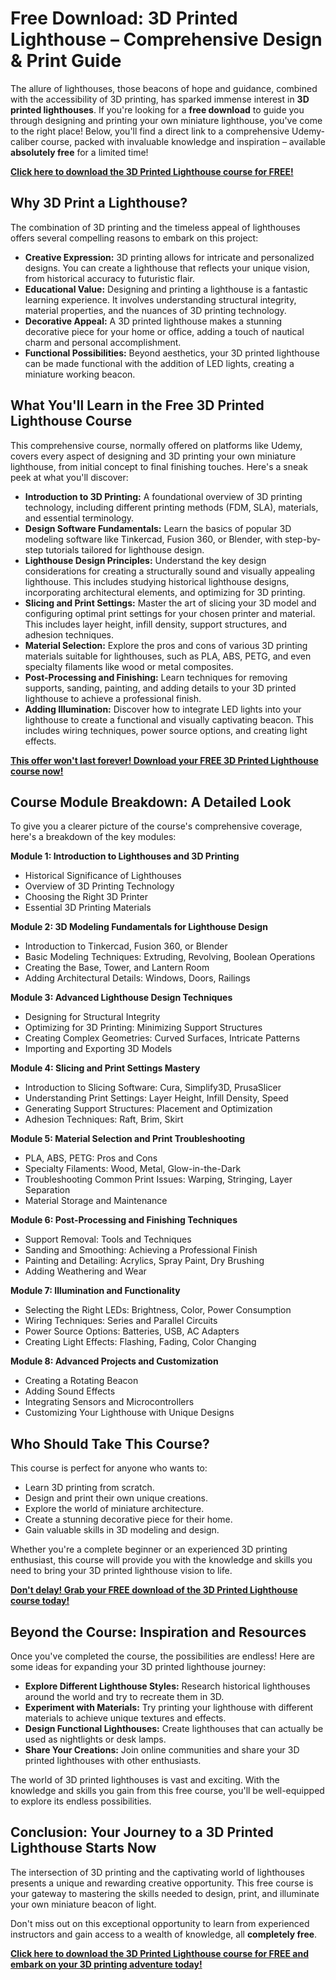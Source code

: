 # Free Download: 3D Printed Lighthouse – Comprehensive Design & Print Guide

The allure of lighthouses, those beacons of hope and guidance, combined with the accessibility of 3D printing, has sparked immense interest in **3D printed lighthouses**. If you're looking for a **free download** to guide you through designing and printing your own miniature lighthouse, you've come to the right place! Below, you'll find a direct link to a comprehensive Udemy-caliber course, packed with invaluable knowledge and inspiration – available **absolutely free** for a limited time!

[**Click here to download the 3D Printed Lighthouse course for FREE!**](https://udemywork.com/3d-printed-lighthouse)

## Why 3D Print a Lighthouse?

The combination of 3D printing and the timeless appeal of lighthouses offers several compelling reasons to embark on this project:

*   **Creative Expression:** 3D printing allows for intricate and personalized designs. You can create a lighthouse that reflects your unique vision, from historical accuracy to futuristic flair.
*   **Educational Value:** Designing and printing a lighthouse is a fantastic learning experience. It involves understanding structural integrity, material properties, and the nuances of 3D printing technology.
*   **Decorative Appeal:** A 3D printed lighthouse makes a stunning decorative piece for your home or office, adding a touch of nautical charm and personal accomplishment.
*   **Functional Possibilities:** Beyond aesthetics, your 3D printed lighthouse can be made functional with the addition of LED lights, creating a miniature working beacon.

## What You'll Learn in the Free 3D Printed Lighthouse Course

This comprehensive course, normally offered on platforms like Udemy, covers every aspect of designing and 3D printing your own miniature lighthouse, from initial concept to final finishing touches. Here's a sneak peek at what you'll discover:

*   **Introduction to 3D Printing:** A foundational overview of 3D printing technology, including different printing methods (FDM, SLA), materials, and essential terminology.
*   **Design Software Fundamentals:** Learn the basics of popular 3D modeling software like Tinkercad, Fusion 360, or Blender, with step-by-step tutorials tailored for lighthouse design.
*   **Lighthouse Design Principles:** Understand the key design considerations for creating a structurally sound and visually appealing lighthouse. This includes studying historical lighthouse designs, incorporating architectural elements, and optimizing for 3D printing.
*   **Slicing and Print Settings:** Master the art of slicing your 3D model and configuring optimal print settings for your chosen printer and material. This includes layer height, infill density, support structures, and adhesion techniques.
*   **Material Selection:** Explore the pros and cons of various 3D printing materials suitable for lighthouses, such as PLA, ABS, PETG, and even specialty filaments like wood or metal composites.
*   **Post-Processing and Finishing:** Learn techniques for removing supports, sanding, painting, and adding details to your 3D printed lighthouse to achieve a professional finish.
*   **Adding Illumination:** Discover how to integrate LED lights into your lighthouse to create a functional and visually captivating beacon. This includes wiring techniques, power source options, and creating light effects.

[**This offer won't last forever! Download your FREE 3D Printed Lighthouse course now!**](https://udemywork.com/3d-printed-lighthouse)

## Course Module Breakdown: A Detailed Look

To give you a clearer picture of the course's comprehensive coverage, here's a breakdown of the key modules:

**Module 1: Introduction to Lighthouses and 3D Printing**

*   Historical Significance of Lighthouses
*   Overview of 3D Printing Technology
*   Choosing the Right 3D Printer
*   Essential 3D Printing Materials

**Module 2: 3D Modeling Fundamentals for Lighthouse Design**

*   Introduction to Tinkercad, Fusion 360, or Blender
*   Basic Modeling Techniques: Extruding, Revolving, Boolean Operations
*   Creating the Base, Tower, and Lantern Room
*   Adding Architectural Details: Windows, Doors, Railings

**Module 3: Advanced Lighthouse Design Techniques**

*   Designing for Structural Integrity
*   Optimizing for 3D Printing: Minimizing Support Structures
*   Creating Complex Geometries: Curved Surfaces, Intricate Patterns
*   Importing and Exporting 3D Models

**Module 4: Slicing and Print Settings Mastery**

*   Introduction to Slicing Software: Cura, Simplify3D, PrusaSlicer
*   Understanding Print Settings: Layer Height, Infill Density, Speed
*   Generating Support Structures: Placement and Optimization
*   Adhesion Techniques: Raft, Brim, Skirt

**Module 5: Material Selection and Print Troubleshooting**

*   PLA, ABS, PETG: Pros and Cons
*   Specialty Filaments: Wood, Metal, Glow-in-the-Dark
*   Troubleshooting Common Print Issues: Warping, Stringing, Layer Separation
*   Material Storage and Maintenance

**Module 6: Post-Processing and Finishing Techniques**

*   Support Removal: Tools and Techniques
*   Sanding and Smoothing: Achieving a Professional Finish
*   Painting and Detailing: Acrylics, Spray Paint, Dry Brushing
*   Adding Weathering and Wear

**Module 7: Illumination and Functionality**

*   Selecting the Right LEDs: Brightness, Color, Power Consumption
*   Wiring Techniques: Series and Parallel Circuits
*   Power Source Options: Batteries, USB, AC Adapters
*   Creating Light Effects: Flashing, Fading, Color Changing

**Module 8: Advanced Projects and Customization**

*   Creating a Rotating Beacon
*   Adding Sound Effects
*   Integrating Sensors and Microcontrollers
*   Customizing Your Lighthouse with Unique Designs

## Who Should Take This Course?

This course is perfect for anyone who wants to:

*   Learn 3D printing from scratch.
*   Design and print their own unique creations.
*   Explore the world of miniature architecture.
*   Create a stunning decorative piece for their home.
*   Gain valuable skills in 3D modeling and design.

Whether you're a complete beginner or an experienced 3D printing enthusiast, this course will provide you with the knowledge and skills you need to bring your 3D printed lighthouse vision to life.

[**Don't delay! Grab your FREE download of the 3D Printed Lighthouse course today!**](https://udemywork.com/3d-printed-lighthouse)

## Beyond the Course: Inspiration and Resources

Once you've completed the course, the possibilities are endless! Here are some ideas for expanding your 3D printed lighthouse journey:

*   **Explore Different Lighthouse Styles:** Research historical lighthouses around the world and try to recreate them in 3D.
*   **Experiment with Materials:** Try printing your lighthouse with different materials to achieve unique textures and effects.
*   **Design Functional Lighthouses:** Create lighthouses that can actually be used as nightlights or desk lamps.
*   **Share Your Creations:** Join online communities and share your 3D printed lighthouses with other enthusiasts.

The world of 3D printed lighthouses is vast and exciting. With the knowledge and skills you gain from this free course, you'll be well-equipped to explore its endless possibilities.

## Conclusion: Your Journey to a 3D Printed Lighthouse Starts Now

The intersection of 3D printing and the captivating world of lighthouses presents a unique and rewarding creative opportunity. This free course is your gateway to mastering the skills needed to design, print, and illuminate your own miniature beacon of light.

Don't miss out on this exceptional opportunity to learn from experienced instructors and gain access to a wealth of knowledge, all **completely free**.

[**Click here to download the 3D Printed Lighthouse course for FREE and embark on your 3D printing adventure today!**](https://udemywork.com/3d-printed-lighthouse)
